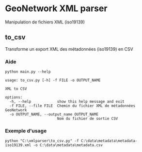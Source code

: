 # GeoNetwork XML parser

Manipulation de fichiers XML (iso19139)

## to_csv

Transforme un export XML des métadonnées (iso19139) en CSV

### Aide

```shell
python main.py --help
```

```
usage: to_csv.py [-h] -f FILE -o OUTPUT_NAME

XML to CSV

options:
  -h, --help            show this help message and exit
  -f FILE, --file FILE  Chemin du fichier XML de métadonnées GeoNetwork
  -o OUTPUT_NAME, --output_name OUTPUT_NAME
                        Nom du fichier de sortie CSV
```

### Exemple d'usage

```shell
python "C:\xmlparser\to_csv.py" -f C:\data\metadata\metadata-iso19139.xml -o C:\data\metadata\metadata.csv
```